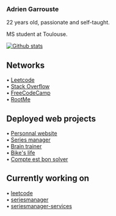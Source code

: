 ### Adrien Garrouste

22 years old, passionate and self-taught.  

MS student at Toulouse.     

[![Github stats](https://github-readme-stats.vercel.app/api/top-langs/?username=garrou&langs_count=8&layout=compact)](https://github-readme-stats.vercel.app/api/top-langs/?username=1-irdA&langs_count=8&layout=compact)

## Networks

• <a href="https://leetcode.com/garrousteadrien">Leetcode</a>   
• <a href="https://stackoverflow.com/users/10050678/1-irda">Stack Overflow</a>    
• <a href="https://www.freecodecamp.org/1-irdA">FreeCodeCamp</a>    
• <a href="https://www.root-me.org/1-irdA">RootMe</a>   

## Deployed web projects

• <a href="https://1irda.alwaysdata.net">Personnal website</a>   
• <a href="https://seriesmanager.alwaysdata.net">Series manager</a>    
• <a href="https://brain-trainer.alwaysdata.net">Brain trainer</a>   
• <a href="https://bikeslife.fr">Bike's life</a>   
• <a href="https://ceb-ui.herokuapp.com">Compte est bon solver</a>   

## Currently working on

• <a href="https://github.com/garrou/leetcode">leetcode</a>   
• <a href="https://github.com/garrou/seriesmanager">seriesmanager</a>   
• <a href="https://github.com/garrou/seriesmanager-services">seriesmanager-services</a>
